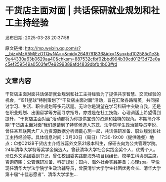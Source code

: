 # 干货店主面对面 | 共话保研就业规划和社工主持经验

发布日期: 2025-03-28 20:37:58

原文链接: http://mp.weixin.qq.com/s?__biz=MzA5MjEzOTQwNA==&mid=2649761836&idx=1&sn=bd102585d1e3b9e44330a63b0629aa40&chksm=887532cfbf02bbd904b39cd012f3d72e0ac5ef259549a0503fef7e9299389afd4839dbfb4b03#rd

## 文章内容

干货店主面对面共话保研就业规划和社工主持经验为了提供共享智慧、交流经验的机会，“1911星球”特别策划了“干货店主面对面”活动，旨在汇聚各路精英，共同探讨学习、生活、职业规划等多元话题。无论你是渴望在学习科研中突破自我，还是在职业规划、出国留学等方面寻求指导，亦或是在社工技能、心理调适上希望得到提升，“干货店主面对面”活动都将为你提供宝贵的资源和独特的视角。本期简介本期“干货店主面对面”我们邀请到了特奖候选人苏蕊、法学院学生政治辅导员李悦、曾任某互联网大厂人力资源数据分析师戴心玥一起，共话保研准备、职业规划和社工主持经验等。具体信息时间：3月30日（周日）17:30-19:00（提供晚餐）地点：C楼C212B干货店主介绍苏蕊外文系21级本科生，保研去向为公共管理学院。24年清华大学特等奖学金候选人。曾获清华大学社会实践金奖个人、优秀个人。现任外文系团委副书记，曾任校团委实践部海外项目组组长、校学生科协副主席。咨询范围：公管保研准备、科研规划；国内、海外社会实践筹备；心理spa。李悦现任清华大学法学院学生政治辅导员，曾获清华大学学生社团优秀会长、清华大学第十届“十佳志愿者”、清华大学学生...